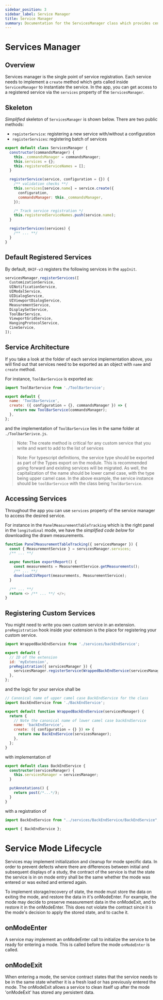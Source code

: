 ```yaml
---
sidebar_position: 3
sidebar_label: Service Manager
title: Service Manager
summary: Documentation for the ServicesManager class which provides central registration and access to application services, with details on built-in services, service architecture, lifecycle management, and implementation of custom services.
---
```


# Services Manager

## Overview

Services manager is the single point of service registration. Each service needs
to implement a `create` method which gets called inside `ServicesManager` to
instantiate the service. In the app, you can get access to a registered service
via the `services` property of the `ServicesManager`.

## Skeleton

_Simplified_ skeleton of `ServicesManager` is shown below. There are two public
methods:

- `registerService`: registering a new service with/without a configuration
- `registerServices`: registering batch of services

```js
export default class ServicesManager {
  constructor(commandsManager) {
    this._commandsManager = commandsManager;
    this.services = {};
    this.registeredServiceNames = [];
  }

  registerService(service, configuration = {}) {
    /** validation checks **/
    this.services[service.name] = service.create({
      configuration,
      commandsManager: this._commandsManager,
    });

    /* Track service registration */
    this.registeredServiceNames.push(service.name);
  }

  registerServices(services) {
    /** ... **/
  }
}
```

## Default Registered Services

By default, `OHIF-v3` registers the following services in the `appInit`.

```js title="platform/app/src/appInit.js"
servicesManager.registerServices([
  CustomizationService,
  UINotificationService,
  UIModalService,
  UIDialogService,
  UIViewportDialogService,
  MeasurementService,
  DisplaySetService,
  ToolBarService,
  ViewportGridService,
  HangingProtocolService,
  CineService,
]);
```

## Service Architecture

If you take a look at the folder of each service implementation above, you will
find out that services need to be exported as an object with `name` and `create`
method.

For instance, `ToolBarService` is exported as:

```js title="platform/core/src/services/ToolBarService/index.js"
import ToolBarService from './ToolBarService';

export default {
  name: 'ToolBarService',
  create: ({ configuration = {}, commandsManager }) => {
    return new ToolBarService(commandsManager);
  },
};
```

and the implementation of `ToolBarService` lies in the same folder at
`./ToolbarSerivce.js`.

> Note: The create method is critical for any custom service that you write and
> want to add to the list of services

> Note: For typescript definitions, the service type should be exported
> as part of the Types export on the module.  This is recommended going forward
> and existing services will be migrated.  As well, the capitalization of the
> name should be lower camel case, with the type being upper camel case.  In
> the above example, the service instance should be `toolBarService` with the
> class being `ToolBarService`.

## Accessing Services

Throughout the app you can use `services` property of the service manager to
access the desired service.

For instance in the `PanelMeasurementTableTracking` which is the right panel in
the `longitudinal` mode, we have the _simplified code below_ for downloading the
drawn measurements.

```js
function PanelMeasurementTableTracking({ servicesManager }) {
  const { MeasurementService } = servicesManager.services;
  /** ... **/

  async function exportReport() {
    const measurements = MeasurementService.getMeasurements();
    /** ... **/
    downloadCSVReport(measurements, MeasurementService);
  }

  /** ... **/
  return <> /** ... **/ </>;
}
```

## Registering Custom Services

You might need to write you own custom service in an extension.
`preRegistration` hook inside your extension is the place for registering your
custom service.

```js title="extensions/customExtension/src/index.js"
import WrappedBackEndService from './services/backEndService';

export default {
  // ID of the extension
  id: 'myExtension',
  preRegistration({ servicesManager }) {
    servicesManager.registerService(WrappedBackEndService(servicesManager));
  },
};
```

and the logic for your service shall be

```js title="extensions/customExtension/src/services/backEndService/index.js"
// Canonical name of upper camel case BackEndService for the class
import BackEndService from './BackEndService';

export default function WrappedBackEndService(servicesManager) {
  return {
    // Note the canonical name of lower camel case backEndService
    name: 'backEndService',
    create: ({ configuration = {} }) => {
      return new BackEndService(servicesManager);
    },
  };
}
```

with implementation of

```ts
export default class BackEndService {
  constructor(servicesManager) {
    this.servicesManager = servicesManager;
  }

  putAnnotations() {
    return post(/*...*/);
  }
}
```

with a registration of

```ts title="types/index.tsx"
import BackEndService from "../services/BackEndService/BackEndService";

export { BackEndService };
```

# Service Mode Lifecycle
Services may implement initialization and cleanup for mode specific data.
In order to prevent defects where there are differences between initial
and subsequent displays of a study, the contract of the service is that the
state the service is in on mode entry shall be the same whether the mode was
entered or was exited and entered again.

To implement storage/recovery of state, the mode must store the data on
exiting the mode, and restore the data in it's onModeEnter.  For example,
the mode may decide to preserve measurement data in the onModeExit, and
to restore it in the onModeEnter.  This does not violate the contract since
it is the mode's decision to apply the stored state, and to cache it.

## onModeEnter
A service may implement an onModeEnter call to initialize the service to
be ready for entering a mode.
This is called before the mode `onModeEnter` is called.

## onModeExit
When entering a mode, the service contract states that the service needs to
be in the same state whether it is a fresh load or has previously entered the mode.
The onModeExit allows a service to clean itself up after the mode 'onModeExit'
has stored any persistent data.
